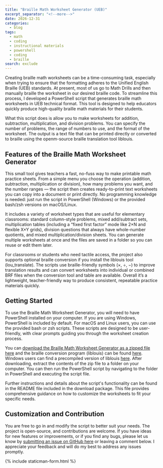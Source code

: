 ```yaml
---
title: "Braille Math Worksheet Generator (UEB)"
excerpt_separator: "<!--more-->"
date: 2026-12-31
categories:
  - blog
tags:
  - math
  - coding
  - instructional materials
  - powershell
  - coding
  - braille
search: exclude
---
```


Creating braille math worksheets can be a time-consuming task, especially when trying to ensure that the formatting adheres to the Unified English Braille (UEB) standards. At present, most of us go to Math Drills and then manually braille the worksheet in our desired braille code. To streamline this process, I developed a PowerShell script that generates braille math worksheets in UEB technical format. This tool is designed to help educators quickly produce high-quality braille math materials for their students.

What this script does is allow you to make worksheets for addition, subtraction, multiplication, and division problems. You can specify the number of problems, the range of numbers to use, and the format of the worksheet. The output is a text file that can be printed directly or converted to braille using the openm-source braille translation tool liblouis.

## Features of the Braille Math Worksheet Generator

This small tool gives teachers a fast, no-fuss way to make printable math practice sheets. From a simple menu you choose the operation (addition, subtraction, multiplication or division), how many problems you want, and the number ranges — the script then creates ready-to-print text worksheets you can copy into a document or print directly. No programming knowledge is needed: just run the script in PowerShell (Windows) or the provided bash/zsh versions on macOS/Linux.

It includes a variety of worksheet types that are useful for elementary classrooms: standard column-style problems, mixed add/subtract sets, multiplication tables (including a “fixed first factor” mode like 2×N and flexible X×Y grids), division questions that always have whole-number quotients, and mixed multiplication/division sheets. You can generate multiple worksheets at once and the files are saved in a folder so you can reuse or edit them later.

For classrooms or students who need tactile access, the project also supports optional braille conversion if you install the liblouis tool (lou_translate). The scripts use braille-friendly symbols (×, ÷, −) to improve translation results and can convert worksheets into individual or combined BRF files when the conversion tool and table are available. Overall it’s a lightweight, teacher-friendly way to produce consistent, repeatable practice materials quickly.

## Getting Started
To use the Braille Math Worksheet Generator, you will need to have PowerShell installed on your computer. If you are using Windows, PowerShell is included by default. For macOS and Linux users, you can use the provided bash or zsh scripts. These scripts are designed to be user-friendly, with clear prompts guiding you through the worksheet creation process.

You can [download the Braille Math Worksheet Generator as a zipped file here](https://github.com/TVIResources/BrailleMathWorksheetGenerator/archive/refs/heads/main.zip) and the braille conversion program (liblouis) can be found [here](https://liblouis.io/downloads). Windows users can find a precompiled version of liblouis [here](https://github.com/liblouis/liblouis/releases/download/v3.35.0/liblouis-3.35.0-win64.zip). After downloading, extract the contents of the zip file to a folder on your computer. You can then run the PowerShell script by navigating to the folder in PowerShell and executing the script file.

Further instructions and details about the script's functionality can be found in the README file included in the download package. This file provides comprehensive guidance on how to customize the worksheets to fit your specific needs.

## Customization and Contribution

You are free to go in and modify the script to better suit your needs. The project is open-source, and contributions are welcome. If you have ideas for new features or improvements, or if you find any bugs, please let us know by [submitting an issue on GitHub here](https://github.com/TVIResources/BrailleMathWorksheetGenerator) or leaving a comment below. I appreciate your feedback and will do my best to address any issues promptly.

{% include staticman-form.html %}
